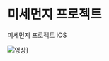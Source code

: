 # 미세먼지 프로젝트

미세먼지 프로젝트 iOS

![영상](https://github.com/codesquad-memeber-2020/dust-1/blob/develop/iOS/Dust.gif)]
